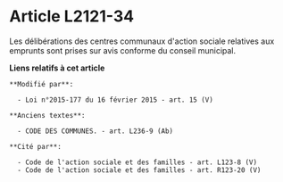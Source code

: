 # Article L2121-34

Les délibérations des centres communaux d'action sociale relatives aux emprunts sont prises sur avis conforme du conseil
municipal.

**Liens relatifs à cet article**

	**Modifié par**:

	  - Loi n°2015-177 du 16 février 2015 - art. 15 (V)

	**Anciens textes**:

	  - CODE DES COMMUNES. - art. L236-9 (Ab)

	**Cité par**:

	  - Code de l'action sociale et des familles - art. L123-8 (V)
	  - Code de l'action sociale et des familles - art. R123-20 (V)

